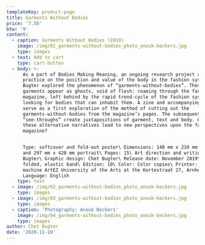 ```yaml
---
templateKey: product-page
title: Garments Without Bodies
price: '7.50'
btw: '9'
content:
  - caption: Garments Without Bodies (2019)
    image: /img/01_garments-without-bodies_photo_anouk-beckers.jpg
    type: images
  - text: Add to cart
    type: cart-button
  - body: >-
      As a part of Bodies Making Meaning, an ongoing research project and
      practice on the position and value of the body in the fashion system, Chet
      Bugter explored the phenomenon of “garments-without-bodies”. These “empty”
      garments appear as ghosts, void of flesh: roaming through the fashion
      magazine, left behind by the rapid trend-cycle of the fashion system,
      looking for bodies that can inhabit them. A zine and accompanying poster
      serve as a first exploration of the method of cutting out the
      garments-without-bodies from the magazine’s pages. The subsequent
      “see-throughs” create juxtapositions of garment, text and body. How can
      these alternative narratives lead to new perspectives upon the fashion
      magazine? 


      Type: softcover and fold-out poster\ Dimensions: 148 mm x 210 mm portrait
      and 297 mm x 420 mm portrait\ Pages: 15\ Art direction and writing: Chet
      Bugter\ Graphic design: Chet Bugter\ Release date: November 2019\ Binding:
      folded, elastic band\ Edition: 10\ Color: Color copies\ Printer: Copy
      machine ArtEZ University of the Arts at the Kortestraat 27, Arnhem\
      Language: English
    type: text
  - image: /img/02_garments-without-bodies_photo_anouk-beckers.jpg
    type: images
  - image: /img/03_garments-without-bodies_photo_anouk-beckers.jpg
    type: images
  - caption: 'Photography: Anouk Beckers'
    image: /img/04_garments-without-bodies_photo_anouk-beckers.jpg
    type: images
author: Chet Bugter
date: '2020-11-19'
---
```



